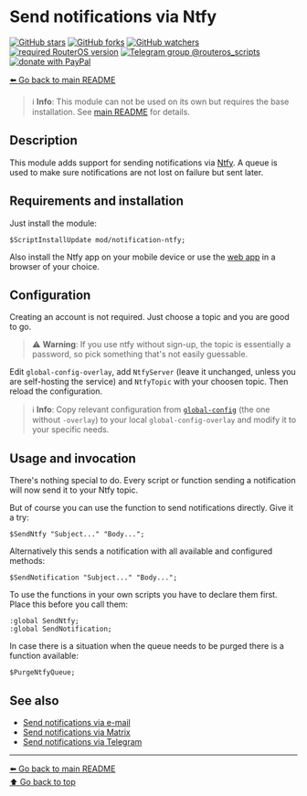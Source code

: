 Send notifications via Ntfy
===========================

[![GitHub stars](https://img.shields.io/github/stars/eworm-de/routeros-scripts?logo=GitHub&style=flat&color=red)](https://github.com/eworm-de/routeros-scripts/stargazers)
[![GitHub forks](https://img.shields.io/github/forks/eworm-de/routeros-scripts?logo=GitHub&style=flat&color=green)](https://github.com/eworm-de/routeros-scripts/network)
[![GitHub watchers](https://img.shields.io/github/watchers/eworm-de/routeros-scripts?logo=GitHub&style=flat&color=blue)](https://github.com/eworm-de/routeros-scripts/watchers)
[![required RouterOS version](https://img.shields.io/badge/RouterOS-7.12-yellow?style=flat)](https://mikrotik.com/download/changelogs/)
[![Telegram group @routeros_scripts](https://img.shields.io/badge/Telegram-%40routeros__scripts-%2326A5E4?logo=telegram&style=flat)](https://t.me/routeros_scripts)
[![donate with PayPal](https://img.shields.io/badge/Like_it%3F-Donate!-orange?logo=githubsponsors&logoColor=orange&style=flat)](https://www.paypal.com/cgi-bin/webscr?cmd=_s-xclick&hosted_button_id=A4ZXBD6YS2W8J)

[⬅️ Go back to main README](../../README.md)

> ℹ️️ **Info**: This module can not be used on its own but requires the base
> installation. See [main README](../../README.md) for details.

Description
-----------

This module adds support for sending notifications via
[Ntfy](https://ntfy.sh/). A queue is used to make sure
notifications are not lost on failure but sent later.

Requirements and installation
-----------------------------

Just install the module:

    $ScriptInstallUpdate mod/notification-ntfy;

Also install the Ntfy app on your mobile device or use the
[web app](https://ntfy.sh/app) in a browser of your choice.

Configuration
-------------

Creating an account is not required. Just choose a topic and you are good
to go.

> ⚠️ **Warning**: If you use ntfy without sign-up, the topic is essentially
> a password, so pick something that's not easily guessable.

Edit `global-config-overlay`, add `NtfyServer` (leave it unchanged, unless
you are self-hosting the service) and `NtfyTopic` with your choosen topic.
Then reload the configuration.

> ℹ️ **Info**: Copy relevant configuration from
> [`global-config`](../../global-config.rsc) (the one without `-overlay`) to
> your local `global-config-overlay` and modify it to your specific needs.

Usage and invocation
--------------------

There's nothing special to do. Every script or function sending a notification
will now send it to your Ntfy topic.

But of course you can use the function to send notifications directly. Give
it a try:

    $SendNtfy "Subject..." "Body...";

Alternatively this sends a notification with all available and configured
methods:

    $SendNotification "Subject..." "Body...";

To use the functions in your own scripts you have to declare them first.
Place this before you call them:

    :global SendNtfy;
    :global SendNotification;

In case there is a situation when the queue needs to be purged there is a
function available:

    $PurgeNtfyQueue;

See also
--------

* [Send notifications via e-mail](notification-email.md)
* [Send notifications via Matrix](notification-matrix.md)
* [Send notifications via Telegram](notification-telegram.md)

---
[⬅️ Go back to main README](../../README.md)  
[⬆️ Go back to top](#top)
